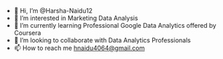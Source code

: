 - 👋 Hi, I’m @Harsha-Naidu12
- 👀 I’m interested in Marketing Data Analysis
- 🌱 I’m currently learning Professional Google Data Analytics offered by Coursera 
- 💞️ I’m looking to collaborate with Data Analytics Professionals
- 📫 How to reach me hnaidu4064@gmail.com 

<!---
Harsha-Naidu12/Harsha-Naidu12 is a ✨ special ✨ repository because its `README.md` (this file) appears on your GitHub profile.
You can click the Preview link to take a look at your changes.
--->
